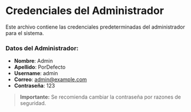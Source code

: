 # Credenciales del Administrador

Este archivo contiene las credenciales predeterminadas del administrador para el sistema.

### Datos del Administrador:
- **Nombre**: Admin
- **Apellido**: PorDefecto
- **Username**: admin
- **Correo**: admin@example.com
- **Contraseña**: 123

> **Importante:** Se recomienda cambiar la contraseña por razones de seguridad.
